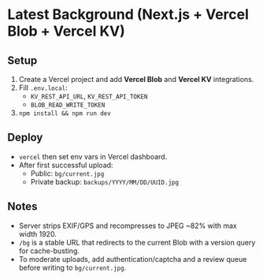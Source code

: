 # Latest Background (Next.js + Vercel Blob + Vercel KV)

## Setup
1. Create a Vercel project and add **Vercel Blob** and **Vercel KV** integrations.
2. Fill `.env.local`:
   - `KV_REST_API_URL`, `KV_REST_API_TOKEN`
   - `BLOB_READ_WRITE_TOKEN`
3. `npm install && npm run dev`

## Deploy
- `vercel` then set env vars in Vercel dashboard.  
- After first successful upload:
  - Public: `bg/current.jpg`
  - Private backup: `backups/YYYY/MM/DD/UUID.jpg`

## Notes
- Server strips EXIF/GPS and recompresses to JPEG ~82% with max width 1920.
- `/bg` is a stable URL that redirects to the current Blob with a version query for cache-busting.
- To moderate uploads, add authentication/captcha and a review queue before writing to `bg/current.jpg`.
